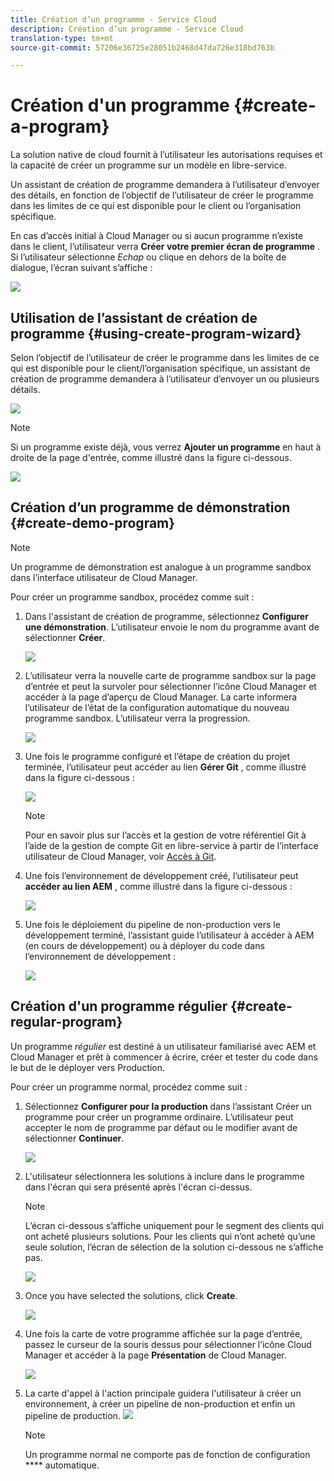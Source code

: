 ```yaml
---
title: Création d’un programme - Service Cloud
description: Création d’un programme - Service Cloud
translation-type: tm+mt
source-git-commit: 57206e36725e28051b2468d47da726e318bd763b

---
```



# Création d&#39;un programme {#create-a-program}

La solution native de cloud fournit à l’utilisateur les autorisations requises et la capacité de créer un programme sur un modèle en libre-service.

Un assistant de création de programme demandera à l’utilisateur d’envoyer des détails, en fonction de l’objectif de l’utilisateur de créer le programme dans les limites de ce qui est disponible pour le client ou l’organisation spécifique.

En cas d’accès initial à Cloud Manager ou si aucun programme n’existe dans le client, l’utilisateur verra **Créer votre premier écran de programme** . Si l’utilisateur sélectionne *Echap* ou clique en dehors de la boîte de dialogue, l’écran suivant s’affiche :

![](assets/create-program1.png)


## Utilisation de l’assistant de création de programme {#using-create-program-wizard}

Selon l’objectif de l’utilisateur de créer le programme dans les limites de ce qui est disponible pour le client/l’organisation spécifique, un assistant de création de programme demandera à l’utilisateur d’envoyer un ou plusieurs détails.

![](assets/create-program-2.png)

>[!NOTE]
>Si un programme existe déjà, vous verrez **Ajouter un programme** en haut à droite de la page d&#39;entrée, comme illustré dans la figure ci-dessous.

![](assets/create-program-add.png)

## Création d’un programme de démonstration {#create-demo-program}

>[!NOTE]
>
Un programme de démonstration est analogue à un programme sandbox dans l’interface utilisateur de Cloud Manager.

Pour créer un programme sandbox, procédez comme suit :

1. Dans l&#39;assistant de création de programme, sélectionnez **Configurer une démonstration**. L’utilisateur envoie le nom du programme avant de sélectionner **Créer**.

   ![](assets/create-program-setupdemo.png)

1. L’utilisateur verra la nouvelle carte de programme sandbox sur la page d’entrée et peut la survoler pour sélectionner l’icône Cloud Manager et accéder à la page d’aperçu de Cloud Manager. La carte informera l’utilisateur de l’état de la configuration automatique du nouveau programme sandbox. L’utilisateur verra la progression.

   ![](assets/program-create-setupdemo2.png)

1. Une fois le programme configuré et l’étape de création du projet terminée, l’utilisateur peut accéder au lien **Gérer Git** , comme illustré dans la figure ci-dessous :

   ![](assets/create-program4.png)

   >[!NOTE]
   >
   >Pour en savoir plus sur l’accès et la gestion de votre référentiel Git à l’aide de la gestion de compte Git en libre-service à partir de l’interface utilisateur de Cloud Manager, voir [Accès à Git](/help/implementing/cloud-manager/accessing-git.md).


1. Une fois l’environnement de développement créé, l’utilisateur peut **accéder au lien AEM** , comme illustré dans la figure ci-dessous :

   ![](assets/create-program-5.png)

1. Une fois le déploiement du pipeline de non-production vers le développement terminé, l’assistant guide l’utilisateur à accéder à AEM (en cours de développement) ou à déployer du code dans l’environnement de développement :

   ![](assets/create-program-setup-deploy.png)


## Création d&#39;un programme régulier {#create-regular-program}

Un programme *régulier* est destiné à un utilisateur familiarisé avec AEM et Cloud Manager et prêt à commencer à écrire, créer et tester du code dans le but de le déployer vers Production.

Pour créer un programme normal, procédez comme suit :

1. Sélectionnez **Configurer pour la production** dans l’assistant Créer un programme pour créer un programme ordinaire. L’utilisateur peut accepter le nom de programme par défaut ou le modifier avant de sélectionner **Continuer**.

   ![](assets/set-up-prod1.png)

1. L&#39;utilisateur sélectionnera les solutions à inclure dans le programme dans l&#39;écran qui sera présenté après l&#39;écran ci-dessus.



   >[!NOTE]
   >
   >L’écran ci-dessous s’affiche uniquement pour le segment des clients qui ont acheté plusieurs solutions. Pour les clients qui n’ont acheté qu’une seule solution, l’écran de sélection de la solution ci-dessous ne s’affiche pas.

   ![](assets/set-up-prod2.png)

1. Once you have selected the solutions, click **Create**.

   ![](assets/set-up-prod3.png)

1. Une fois la carte de votre programme affichée sur la page d’entrée, passez le curseur de la souris dessus pour sélectionner l’icône Cloud Manager et accéder à la page **Présentation** de Cloud Manager.

   ![](assets/set-up-prod4.png)

1. La carte d&#39;appel à l&#39;action principale guidera l&#39;utilisateur à créer un environnement, à créer un pipeline de non-production et enfin un pipeline de production.
   ![](assets/set-up-prod5.png)


   >[!NOTE]
   >
   >Un programme normal ne comporte pas de fonction de configuration **** automatique.






